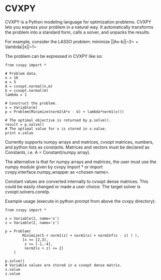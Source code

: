 CVXPY
=====
CVXPY is a Python modeling language for optimization problems. CVXPY lets you express your problem in a natural way. It automatically transforms the problem into a standard form, calls a solver, and unpacks the results.

For example, consider the LASSO problem:
    minimize ||Ax-b||~2~ + \lambda||x||~1~

The problem can be expressed in CVXPY like so:

```
from cvxpy import *

# Problem data.
n = 10
m = 5
A = cvxopt.normal(n,m)
b = cvxopt.normal(m)
lambda = 1

# Construct the problem.
x = Variable(m)
p = Problem(Minimize(norm2(A*x - b) + lambda*norm1(x)))

# The optimal objective is returned by p.solve().
result = p.solve()
# The optimal value for x is stored in x.value.
print x.value
```

Currently supports numpy arrays and matrices, cvxopt matrices, numbers, and python lists as constants. Matrices and vectors must be declared as Constants, i.e. A = Constant(numpy array). 

The alternative is that for numpy arrays and matrices, the user must use the numpy module given by cvxpy import * or import cvxpy.interface.numpy_wrapper as \<chosen name\>.

Constant values are converted internally to cvxopt dense matrices. This could be easily changed or made a user choice. The target solver is cvxopt.solvers.conelp.

Example usage (execute in python prompt from above the cvxpy directory):

```
from cvxpy import *

x = Variable(2, name='x')
z = Variable(2, name='z')

p = Problem(
        Minimize(5 + norm1(z) + norm1(x) + normInf(x - z) ) ), 
        [x >= [2,3], 
         z <= [-1,-4], 
         norm2(x + z) <= 2]
    )

p.solve()
# Variable values are stored in a cvxopt dense matrix.
x.value
z.value
```